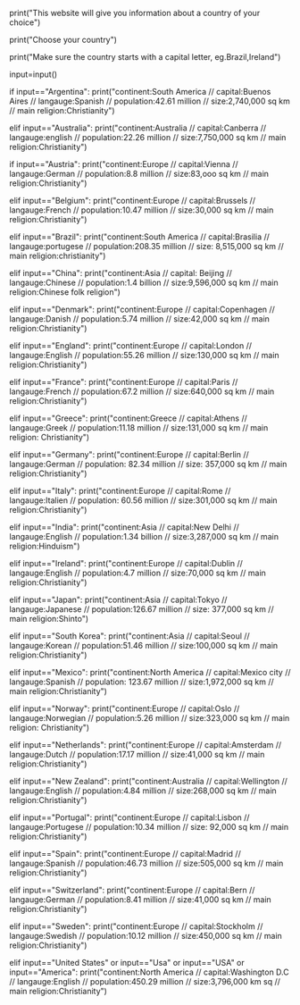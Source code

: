 print("This website will give you information about a country of your choice")

print("Choose your country")

print("Make sure the country starts with a capital letter, eg.Brazil,Ireland")

input=input()

if input=="Argentina":
 print("continent:South America  //   capital:Buenos Aires //  langauge:Spanish  // population:42.61 million    // size:2,740,000 sq km     //   main religion:Christianity") 
 
elif input=="Australia":
 print("continent:Australia   //    capital:Canberra   //   langauge:english  //  population:22.26 million   //   size:7,750,000 sq km   // main religion:Christianity") 
 
 if input=="Austria":
 print("continent:Europe  //   capital:Vienna //  langauge:German  // population:8.8 million   // size:83,ooo  sq km     //   main religion:Christianity") 
 
 
elif input=="Belgium":
 print("continent:Europe    //   capital:Brussels   //   langauge:French  //   population:10.47 million   //   size:30,000 sq km    //   main religion:Christianity") 
 
 
elif input=="Brazil":
 print("continent:South America   //    capital:Brasilia    //   langauge:portugese  //   population:208.35 million   //   size:	8,515,000 sq km   //  main religion:christianity") 
 
  
elif input=="China":
 print("continent:Asia    //   capital:	Beijing    //   langauge:Chinese  //   population:1.4 billion   //   size:9,596,000 sq km     //   main religion:Chinese folk religion") 
 
  
elif input=="Denmark":
 print("continent:Europe   //    capital:Copenhagen    //   langauge:Danish   //  population:5.74 million   //   size:42,000 sq km     //   main religion:Christianity") 
 
  
elif input=="England":
 print("continent:Europe   //    capital:London   //    langauge:English  //   population:55.26 million     //   size:130,000 sq km    //    main religion:Christianity") 
 
  
elif input=="France":
 print("continent:Europe   //    capital:Paris   //    langauge:French   //  population:67.2 million  //   size:640,000 sq km   //  main religion:Christianity") 

elif input=="Greece":
 print("continent:Greece   //    capital:Athens   //   langauge:Greek  //  population:11.18 million   //    size:131,000 sq km  //   main religion:	Christianity") 
 
elif input=="Germany":
 print("continent:Europe   //    capital:Berlin   //   langauge:German  //  population: 82.34 million   //   size:	357,000 sq km     //    main religion:Christianity") 
 
elif input=="Italy":
 print("continent:Europe   //    capital:Rome   //   langauge:Italien  //  population:	60.56 million   //  size:301,000 sq km  //   main religion:Christianity") 
 
elif input=="India":
 print("continent:Asia   //    capital:New Delhi    //    langauge:English  //  population:1.34 billion   //   size:3,287,000 sq km     //   main religion:Hinduism") 
 
elif input=="Ireland":
 print("continent:Europe   //    capital:Dublin  //    langauge:English  //  population:4.7 million    //   size:70,000 sq km  //   main religion:Christianity") 
 
elif input=="Japan":
 print("continent:Asia   //    capital:Tokyo   //   langauge:Japanese  //  population:126.67 million   //   size:	377,000 sq km  //   main religion:Shinto") 
 
elif input=="South Korea":
 print("continent:Asia    //   capital:Seoul   //   langauge:Korean  //   population:51.46 million   //   size:100,000 sq km  //   main religion:Christianity") 
 
elif input=="Mexico":
 print("continent:North America   //    capital:Mexico city  //    langauge:Spanish   //    population:	123.67 million     // size:1,972,000 sq km  //   main religion:Christianity") 
 
elif input=="Norway":
 print("continent:Europe   //    capital:Oslo   //   langauge:Norwegian  //   population:5.26 million   //   size:323,000 sq km  //  main religion:	Christianity") 
 
elif input=="Netherlands":
 print("continent:Europe   //    capital:Amsterdam   //   langauge:Dutch  //  population:17.17 million   //    size:41,000 sq km     //   main religion:Christianity") 
 
elif input=="New Zealand":
 print("continent:Australia   //   capital:Wellington   //   langauge:English  //   population:4.84 million   //   size:268,000 sq km    //    main religion:Christianity") 
 
elif input=="Portugal":
 print("continent:Europe  //     capital:Lisbon   //   langauge:Portugese  //   population:10.34 million  //   size:	92,000 sq km       //  main religion:Christianity") 	

elif input=="Spain":
 print("continent:Europe  //     capital:Madrid   //   langauge:Spanish  //   population:46.73 million  //   size:505,000 sq km	       //  main religion:Christianity") 
 
elif input=="Switzerland":
 print("continent:Europe  //     capital:Bern   //   langauge:German  //   population:8.41 million //   size:41,000 sq km	     //  main religion:Christianity")
 
elif input=="Sweden":
 print("continent:Europe  //     capital:Stockholm   //   langauge:Swedish  //   population:10.12 million  //   size:450,000 sq km 	       //  main religion:Christianity")
 
elif input=="United States" or input=="Usa" or input=="USA" or input=="America":
 print("continent:North America    //     capital:Washington D.C     //     langauge:English    //     population:450.29 million    //   size:3,796,000 km sq 	     //    main religion:Christianity") 
